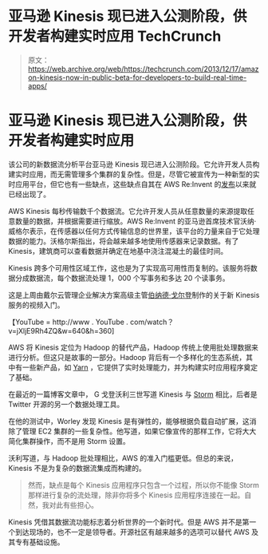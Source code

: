# 亚马逊 Kinesis 现已进入公测阶段，供开发者构建实时应用 TechCrunch

> 原文：<https://web.archive.org/web/https://techcrunch.com/2013/12/17/amazon-kinesis-now-in-public-beta-for-developers-to-build-real-time-apps/>

# 亚马逊 Kinesis 现已进入公测阶段，供开发者构建实时应用

该公司的新数据流分析平台亚马逊 Kinesis 现已进入公测阶段。它允许开发人员构建实时应用，而无需管理多个集群的复杂性。但是，尽管它被宣传为一种新型的实时应用平台，但它也有一些缺点，这些缺点自其在 AWS Re:Invent 的[发布](https://web.archive.org/web/20221206202151/https://beta.techcrunch.com/2013/11/14/amazon-kinesis-a-new-aws-service-to-process-real-data-streams/)以来就已经出现了。

AWS Kinesis 每秒传输数千个数据流。它允许开发人员从任意数量的来源提取任意数量的数据，并根据需要进行缩放。AWS Re:Invent 的亚马逊首席技术官沃纳·威格尔表示，在传感器以任何方式传输信息的世界里，该平台的力量来自于它处理数据的能力。沃格尔斯指出，将会越来越多地使用传感器来记录数据。有了 Kinesis，建筑商可以查看数据并确定在地基中浇注混凝土的最佳时间。

Kinesis 跨多个可用性区域工作，这也是为了实现高可用性而复制的。该服务将数据分成数据流，每个数据流处理 1，000 个写事务和多达 20 个读事务。

这是上周由戴尔云管理企业解决方案高级主管[伯纳德·戈尔登](https://web.archive.org/web/20221206202151/http://ht.ly/rR4pp)制作的关于新 Kinesis 服务的视频入门。

【YouTube = http://www . YouTube . com/watch？v=jXljE9Rh4ZQ&w=640&h=360]

AWS 将 Kinesis 定位为 Hadoop 的替代产品，Hadoop 传统上使用批处理数据来进行分析。但这只是故事的一部分。Hadoop 背后有一个多样化的生态系统，其中有一些新产品，如 [Yarn](https://web.archive.org/web/20221206202151/https://hadoop.apache.org/docs/current2/hadoop-yarn/hadoop-yarn-site/YARN.html) ，它提供了实时处理能力，并为构建实时应用程序奠定了基础。

在最近的一篇博客文章中， G 戈登沃利三世写道 Kinesis 与 [Storm](https://web.archive.org/web/20221206202151/http://storm-project.net/) 相比，后者是 Twitter 开源的另一个数据处理工具。

在他的测试中，Worley 发现 Kinesis 是有弹性的，能够根据负载自动扩展，这消除了管理 EC2 集群的一些复杂性。他写道，如果它像宣传的那样工作，它将大大简化集群操作，而不是用 Storm 设置。

沃利写道，与 Hadoop 批处理相比，AWS 的准入门槛更低。但总的来说，Kinesis 不是为复杂的数据流集成而构建的。

> 然而，缺点是每个 Kinesis 应用程序只包含一个过程，所以你不能像 Storm 那样进行复杂的流处理，除非你将多个 Kinesis 应用程序连接在一起。自然，我对此有些担心。

Kinesis 凭借其数据流功能标志着分析世界的一个新时代。但是 AWS 并不是第一个到达现场的，也不一定是领导者。开源社区有越来越多的选项可以替代 AWS 及其专有基础设施。